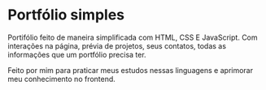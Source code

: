 # Portfólio simples

Portifólio feito de maneira simplificada com HTML, CSS E JavaScript.
Com interações na página, prévia de projetos, seus contatos, todas as informações que um portfólio precisa ter.

Feito por mim para praticar meus estudos nessas linguagens e aprimorar meu conhecimento no frontend.
